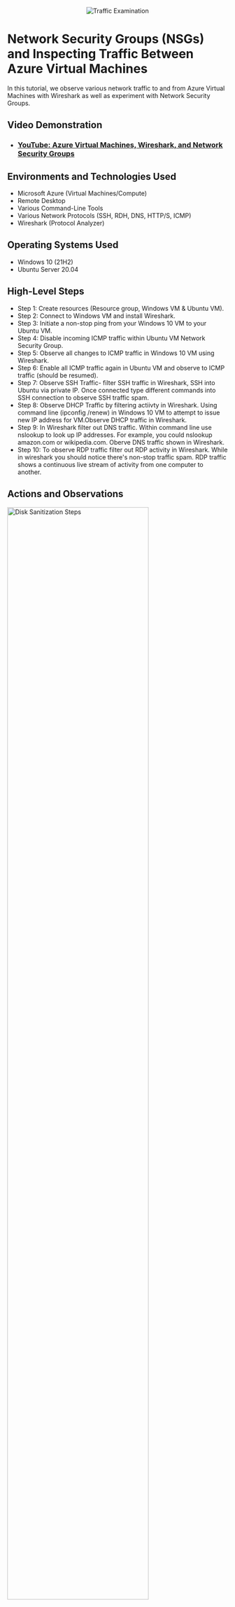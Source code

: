 <p align="center">
<img src="https://i.imgur.com/Ua7udoS.png" alt="Traffic Examination"/>
</p>

<h1>Network Security Groups (NSGs) and Inspecting Traffic Between Azure Virtual Machines</h1>
In this tutorial, we observe various network traffic to and from Azure Virtual Machines with Wireshark as well as experiment with Network Security Groups. <br />


<h2>Video Demonstration</h2>

- ### [YouTube: Azure Virtual Machines, Wireshark, and Network Security Groups](https://www.youtube.com)

<h2>Environments and Technologies Used</h2>

- Microsoft Azure (Virtual Machines/Compute)
- Remote Desktop
- Various Command-Line Tools
- Various Network Protocols (SSH, RDH, DNS, HTTP/S, ICMP)
- Wireshark (Protocol Analyzer)

<h2>Operating Systems Used </h2>

- Windows 10 (21H2)
- Ubuntu Server 20.04

<h2>High-Level Steps</h2>

- Step 1: Create resources (Resource group, Windows VM & Ubuntu VM).
- Step 2: Connect to Windows VM and install Wireshark.
- Step 3: Initiate a non-stop ping from your Windows 10 VM to your Ubuntu VM.
- Step 4: Disable incoming ICMP traffic within Ubuntu VM Network Security Group.
- Step 5: Observe all changes to ICMP traffic in Windows 10 VM using Wireshark.
- Step 6: Enable all ICMP traffic again in Ubuntu VM and observe to ICMP traffic (should be resumed).
- Step 7: Observe SSH Traffic- filter SSH traffic in Wireshark, SSH into Ubuntu via private IP. 
          Once connected type different commands into SSH connection to observe SSH traffic spam.
- Step 8: Observe DHCP Traffic by filtering actiivty in Wireshark. Using command line (ipconfig /renew) in Windows 10 VM to
          attempt to issue new IP address for VM.Observe DHCP traffic in Wireshark.
- Step 9: In Wireshark filter out DNS traffic. Within command line use nslookup to look up IP addresses. For example, you could
          nslookup amazon.com or wikipedia.com. Oberve DNS traffic shown in Wireshark.
- Step 10: To observe RDP traffic filter out RDP activity in Wireshark. While in wireshark you should notice there's non-stop traffic spam.
           RDP traffic shows a continuous live stream of activity from one computer to another.
           
           



<h2>Actions and Observations</h2>

<p>
<img src="https://i.imgur.com/Q1hS3DK.png" height="80%" width="80%" alt="Disk Sanitization Steps"/>
</p>
<p>
  Screen capture shows example of ping from Windows VM to Ubuntu VM private IP.
</p>
<br />

<p>
<img src="https://i.imgur.com/Z8qmM1f.png" height="80%" width="80%" alt="Disk Sanitization Steps"/>
</p>
<p>
 Disabling all inbound ICMP traffic on Ubuntu VM's Network Security Group.
</p>
<br />

<p>
<img src="https://i.imgur.com/ZdZf7Vq.png" height="80%" width="80%" alt="Disk Sanitization Steps"/>
</p>
<p>
 Using command line to nslookup Disney.com and Google.com IP addresses. This method is used to observe DNS filtered activity in Wireshark.
</p>
<br />
